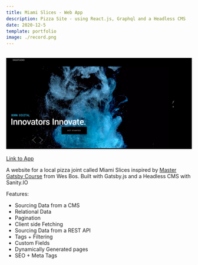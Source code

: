 ```yaml
---
title: Miami Slices - Web App
description: Pizza Site - using React.js, Graphql and a Headless CMS 
date: 2020-12-5
template: portfolio
image: ./record.png
---
```


<br> 



 <img alt="Miami" src="/record.png">
 
[Link to App](https://miamislices.netlify.app/)

 A website for a local pizza joint called Miami Slices inspired by [Master Gatsby Course](https://mastergatsby.com/) from Wes Bos. Built with Gatsby.js and a Headless CMS with Sanity.IO


Features:

-   Sourcing Data from a CMS
-   Relational Data
-   Pagination
-   Client side Fetching
-   Sourcing Data from a REST API
-   Tags + Filtering
-   Custom Fields
-   Dynamically Generated pages
-   SEO + Meta Tags

